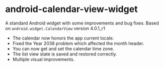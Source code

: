 # android-calendar-view-widget
A standard Android widget with some improvements and bug fixes. 
Based on <code>android.widget.CalendarView</code> version 4.0.1_r1

* The calendar now honors the app current locale.
* Fixed the Year 2038 problem which affected the month header.
* You can now get and set the calendar time zone.
* The list view state is saved and restored correctly.
* Multiple visual improvements.
